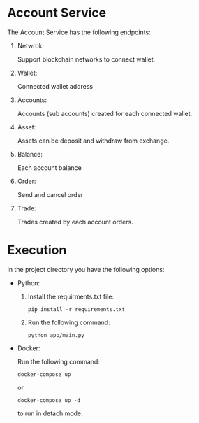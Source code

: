 # Account Service

The Account Service has the following endpoints:

1. Netwrok:

   Support blockchain networks to connect wallet.

2. Wallet:

   Connected wallet address

3. Accounts:

   Accounts (sub accounts) created for each connected wallet.

4. Asset:

   Assets can be deposit and withdraw from exchange.

5. Balance:

   Each account balance

6. Order:

   Send and cancel order

7. Trade:

   Trades created by each account orders.

# Execution

In the project directory you have the following options:

- Python:

  1. Install the requirments.txt file:

     ```
     pip install -r requirements.txt
     ```

  2. Run the following command:

     ```
     python app/main.py
     ```

- Docker:

  Run the following command:

  ```
  docker-compose up
  ```

  or

  ```
  docker-compose up -d
  ```

  to run in detach mode.

